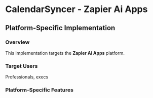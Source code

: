 # CalendarSyncer - Zapier Ai Apps

## Platform-Specific Implementation

### Overview
This implementation targets the **Zapier Ai Apps** platform.

### Target Users
Professionals, execs

### Platform-Specific Features
